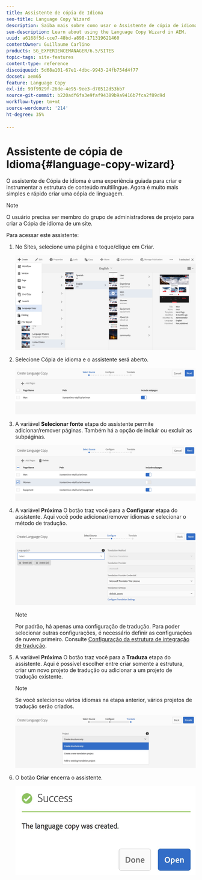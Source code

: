 ```yaml
---
title: Assistente de cópia de Idioma
seo-title: Language Copy Wizard
description: Saiba mais sobre como usar o Assistente de cópia de idioma no AEM.
seo-description: Learn about using the Language Copy Wizard in AEM.
uuid: a6168f5d-cce7-48bd-a898-171319621460
contentOwner: Guillaume Carlino
products: SG_EXPERIENCEMANAGER/6.5/SITES
topic-tags: site-features
content-type: reference
discoiquuid: 5d68a101-67e1-4dbc-9943-24fb754d4f77
docset: aem65
feature: Language Copy
exl-id: 99f9929f-26de-4e95-9ee3-d70512d53bb7
source-git-commit: b220adf6fa3e9faf94389b9a9416b7fca2f89d9d
workflow-type: tm+mt
source-wordcount: '214'
ht-degree: 35%

---
```


# Assistente de cópia de Idioma{#language-copy-wizard}

O assistente de Cópia de idioma é uma experiência guiada para criar e instrumentar a estrutura de conteúdo multilíngue. Agora é muito mais simples e rápido criar uma cópia de linguagem.

>[!NOTE]
>
>O usuário precisa ser membro do grupo de administradores de projeto para criar a Cópia de idioma de um site.

Para acessar este assistente:

1. No Sites, selecione uma página e toque/clique em Criar.

   ![chlimage_1-9](assets/chlimage_1-9.jpeg)

1. Selecione Cópia de idioma e o assistente será aberto.

   ![chlimage_1-10](assets/chlimage_1-10.jpeg)

1. A variável **Selecionar fonte** etapa do assistente permite adicionar/remover páginas. Também há a opção de incluir ou excluir as subpáginas.

   ![chlimage_1-11](assets/chlimage_1-11.jpeg)

1. A variável **Próxima** O botão traz você para a **Configurar** etapa do assistente. Aqui você pode adicionar/remover idiomas e selecionar o método de tradução.

   ![chlimage_1-12](assets/chlimage_1-12.jpeg)

   >[!NOTE]
   >
   >Por padrão, há apenas uma configuração de tradução. Para poder selecionar outras configurações, é necessário definir as configurações de nuvem primeiro. Consulte [Configuração da estrutura de integração de tradução](/help/sites-administering/tc-tic.md).

1. A variável **Próxima** O botão traz você para a **Traduza** etapa do assistente. Aqui é possível escolher entre criar somente a estrutura, criar um novo projeto de tradução ou adicionar a um projeto de tradução existente.

   >[!NOTE]
   >
   >Se você selecionou vários idiomas na etapa anterior, vários projetos de tradução serão criados.

   ![chlimage_1-13](assets/chlimage_1-13.jpeg)

1. O botão **Criar** encerra o assistente.

   ![chlimage_1-14](assets/chlimage_1-14.jpeg)
